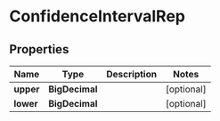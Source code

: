 

# ConfidenceIntervalRep


## Properties

| Name | Type | Description | Notes |
|------------ | ------------- | ------------- | -------------|
|**upper** | **BigDecimal** |  |  [optional] |
|**lower** | **BigDecimal** |  |  [optional] |




